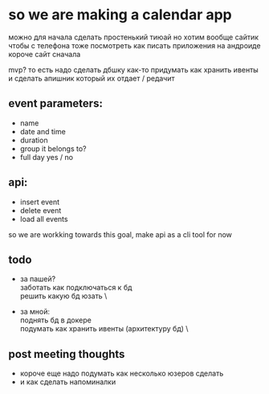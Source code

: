 # so we are making a calendar app

можно для начала сделать простенький тиюай
но хотим вообще сайтик
чтобы с телефона тоже
посмотреть как писать приложения на андроиде
короче сайт сначала

mvp?
то есть надо сделать дбшку
как-то придумать как хранить ивенты
и сделать апишник который их отдает / редачит


## event parameters:

- name
- date and time
- duration
- group it belongs to?
- full day yes / no


## api:

- insert event
- delete event
- load all events

so we are workking towards this goal,
make api as a cli tool for now


## todo

- за пашей? \
заботать как подключаться к бд \
решить какую бд юзать \

- за мной: \
поднять бд в докере \
подумать как хранить ивенты (архитектуру бд) \


## post meeting thoughts

- короче еще надо подумать как несколько юзеров сделать
- и как сделать напоминалки
